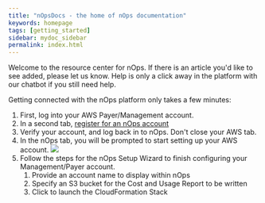 ```yaml
---
title: "nOpsDocs - the home of nOps documentation"
keywords: homepage
tags: [getting_started]
sidebar: mydoc_sidebar
permalink: index.html
---
```

Welcome to the resource center for nOps.  If there is an article you'd like to see added, please let us know.  Help is only a click away in the platform with our chatbot if you still need help.

Getting connected with the nOps platform only takes a few minutes:  

1. First, log into your AWS Payer/Management account.
1. In a second tab, [register for an nOps account](https://app.nops.io/accounts/signup_user)
1. Verify your account, and log back in to nOps.  Don't close your AWS tab.
1. In the nOps tab, you will be prompted to start setting up your AWS account.
    ![](https://nops-docs-img.s3.amazonaws.com/gettingstarted/gs-on-onboardingwizard.png)
1. Follow the steps for the nOps Setup Wizard to finish configuring your Management/Payer account.
    1. Provide an account name to display within nOps
    1. Specify an S3 bucket for the Cost and Usage Report to be written
    1. Click to launch the CloudFormation Stack


